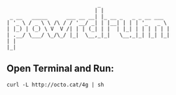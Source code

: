 ````
                             _                      
                            | |                     
 _ __   _____      ___ __ __| |_ __ _   _ _ __ ___
| '_ \ / _ \ \ /\ / / '__/ _| | |__| | | | '_   _ \ 
| |_) | (_) \ V  V /| | | (_| | |  | |_| | | | | | |
| .__/ \___/ \_/\_/ |_|  \__,_|_|   \__,_|_| |_| |_|
| |                                                 
|_|
````

## Open Terminal and Run: 

`curl -L http://octo.cat/4g | sh`
